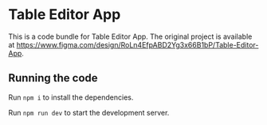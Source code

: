 
  # Table Editor App

  This is a code bundle for Table Editor App. The original project is available at https://www.figma.com/design/RoLn4EfpABD2Yg3x66B1bP/Table-Editor-App.

  ## Running the code

  Run `npm i` to install the dependencies.

  Run `npm run dev` to start the development server.
  